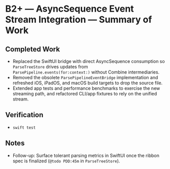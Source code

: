 # B2+ — AsyncSequence Event Stream Integration — Summary of Work

## Completed Work
- Replaced the SwiftUI bridge with direct AsyncSequence consumption so `ParseTreeStore` drives updates from `ParsePipeline.events(for:context:)` without Combine intermediaries.
- Removed the obsolete `ParsePipelineEventBridge` implementation and refreshed iOS, iPadOS, and macOS build targets to drop the source file.
- Extended app tests and performance benchmarks to exercise the new streaming path, and refactored CLI/app fixtures to rely on the unified stream.

## Verification
- `swift test`

## Notes
- Follow-up: Surface tolerant parsing metrics in SwiftUI once the ribbon spec is finalized (`@todo PDD:45m` in `ParseTreeStore`).
